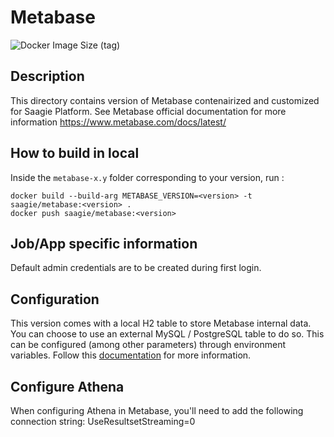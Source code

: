 # Metabase

![Docker Image Size (tag)](https://img.shields.io/docker/image-size/saagie/metabase/0.41.2?label=v0.41.2%20image%20size&style=for-the-badge)

## Description
This directory contains version of Metabase contenairized and customized for Saagie Platform.
See Metabase official documentation for more information https://www.metabase.com/docs/latest/

## How to build in local

Inside the `metabase-x.y` folder corresponding to your version, run :
```
docker build --build-arg METABASE_VERSION=<version> -t saagie/metabase:<version> .
docker push saagie/metabase:<version>
```

## Job/App specific information
Default admin credentials are to be created during first login.

## Configuration
This version comes with a local H2 table to store Metabase internal data. You can choose to use an external MySQL / PostgreSQL table to do so. This can be configured (among other parameters) through environment variables. Follow this [documentation](https://www.metabase.com/docs/latest/operations-guide/environment-variables.html) for more information.


## Configure Athena
When configuring Athena in Metabase, you'll need to add the following connection string:
UseResultsetStreaming=0
